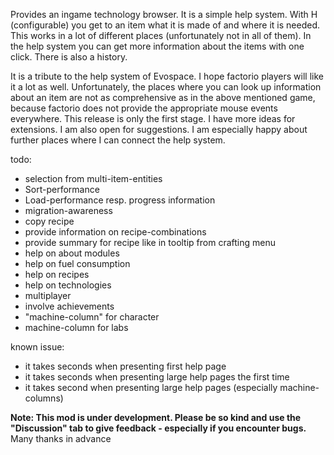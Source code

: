 Provides an ingame technology browser.
It is a simple help system. With H (configurable) you get to an item what it is made of and where it is needed. This works in a lot of different places (unfortunately not in all of them). In the help system you can get more information about the items with one click. 
There is also a history.

It is a tribute to the help system of Evospace. I hope factorio players will like it a lot as well.
Unfortunately, the places where you can look up information about an item are not as comprehensive as in the above mentioned game, because factorio does not provide the appropriate mouse events everywhere. 
This release is only the first stage. I have more ideas for extensions. I am also open for suggestions. I am especially happy about further places where I can connect the help system.

todo:
- selection from multi-item-entities
- Sort-performance
- Load-performance resp. progress information
- migration-awareness
- copy recipe 
- provide information on recipe-combinations
- provide summary for recipe like in tooltip from crafting menu
- help on about modules
- help on fuel consumption
- help on recipes
- help on technologies
- multiplayer
- involve achievements
- "machine-column" for character
- machine-column for labs

known issue: 
- it takes seconds when presenting first help page
- it takes seconds when presenting large help pages the first time
- it takes second when presenting large help pages (especially machine-columns)

**Note: This mod is under development. Please be so kind and use the "Discussion" tab to give feedback - especially if you encounter bugs.** Many thanks in advance
